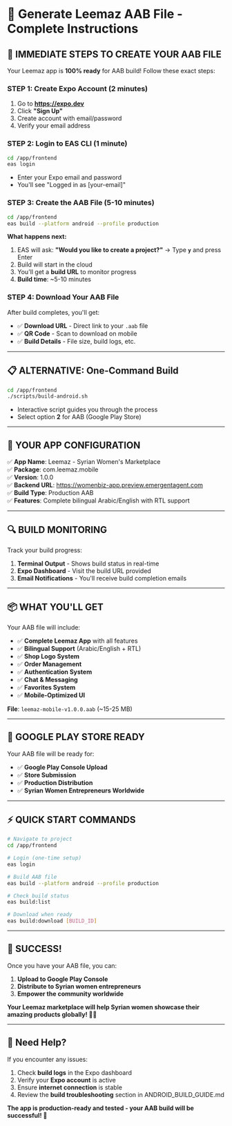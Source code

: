 # 🚀 Generate Leemaz AAB File - Complete Instructions

## 📱 **IMMEDIATE STEPS TO CREATE YOUR AAB FILE**

Your Leemaz app is **100% ready** for AAB build! Follow these exact steps:

### **STEP 1: Create Expo Account (2 minutes)**
1. Go to **https://expo.dev**
2. Click **"Sign Up"** 
3. Create account with email/password
4. Verify your email address

### **STEP 2: Login to EAS CLI (1 minute)**
```bash
cd /app/frontend
eas login
```
- Enter your Expo email and password
- You'll see "Logged in as [your-email]"

### **STEP 3: Create the AAB File (5-10 minutes)**
```bash
cd /app/frontend
eas build --platform android --profile production
```

**What happens next:**
1. EAS will ask: **"Would you like to create a project?"** → Type **`y`** and press Enter
2. Build will start in the cloud
3. You'll get a **build URL** to monitor progress
4. **Build time**: ~5-10 minutes

### **STEP 4: Download Your AAB File**

After build completes, you'll get:
- ✅ **Download URL** - Direct link to your `.aab` file
- ✅ **QR Code** - Scan to download on mobile
- ✅ **Build Details** - File size, build logs, etc.

---

## 📋 **ALTERNATIVE: One-Command Build**

```bash
cd /app/frontend
./scripts/build-android.sh
```
- Interactive script guides you through the process
- Select option **2** for AAB (Google Play Store)

---

## 📱 **YOUR APP CONFIGURATION**

✅ **App Name**: Leemaz - Syrian Women's Marketplace  
✅ **Package**: com.leemaz.mobile  
✅ **Version**: 1.0.0  
✅ **Backend URL**: https://womenbiz-app.preview.emergentagent.com  
✅ **Build Type**: Production AAB  
✅ **Features**: Complete bilingual Arabic/English with RTL support  

---

## 🔍 **BUILD MONITORING**

Track your build progress:
1. **Terminal Output** - Shows build status in real-time
2. **Expo Dashboard** - Visit the build URL provided
3. **Email Notifications** - You'll receive build completion emails

---

## 📦 **WHAT YOU'LL GET**

Your AAB file will include:
- ✅ **Complete Leemaz App** with all features
- ✅ **Bilingual Support** (Arabic/English + RTL)
- ✅ **Shop Logo System** 
- ✅ **Order Management**
- ✅ **Authentication System**
- ✅ **Chat & Messaging**
- ✅ **Favorites System**
- ✅ **Mobile-Optimized UI**

**File**: `leemaz-mobile-v1.0.0.aab` (~15-25 MB)

---

## 🚀 **GOOGLE PLAY STORE READY**

Your AAB file will be ready for:
- ✅ **Google Play Console Upload**
- ✅ **Store Submission**
- ✅ **Production Distribution**
- ✅ **Syrian Women Entrepreneurs Worldwide**

---

## ⚡ **QUICK START COMMANDS**

```bash
# Navigate to project
cd /app/frontend

# Login (one-time setup)
eas login

# Build AAB file
eas build --platform android --profile production

# Check build status
eas build:list

# Download when ready
eas build:download [BUILD_ID]
```

---

## 🎉 **SUCCESS!**

Once you have your AAB file, you can:
1. **Upload to Google Play Console**
2. **Distribute to Syrian women entrepreneurs**
3. **Empower the community worldwide**

**Your Leemaz marketplace will help Syrian women showcase their amazing products globally! 🦋✨**

---

## 💬 **Need Help?**

If you encounter any issues:
1. Check **build logs** in the Expo dashboard
2. Verify your **Expo account** is active
3. Ensure **internet connection** is stable
4. Review the **build troubleshooting** section in ANDROID_BUILD_GUIDE.md

**The app is production-ready and tested - your AAB build will be successful! 🚀**